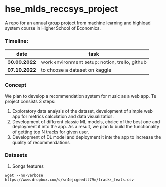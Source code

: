 # hse_mlds_reccsys_project
A repo for an annual group project from machine learning and highload system course in Higher School of Economics.

### Timeline:

|date   |task   |
|-------|-------|
|**30.09.2022**|work environment setup: notion, trello, github|
|**07.10.2022**|to choose a dataset on kaggle|

### Concept
We plan to develop a recommendation system for music as a web app. 
Te project consists 3 steps:
1. Exploratory data analysis of the dataset, development of 
   simple web app for metrics calculation and data visualization. 
2. Development of different classic ML models, choice of the best one 
   and deployment it into the app. As a result, we plan to build 
   the functionality of getting top N tracks for given user.
3. Development of DL model and deployment it into the app to increase 
   the quality of recommendations
   
### Datasets
1. Songs features

`wget --no-verbose https://www.dropbox.com/s/sr4ejcgeedlt79m/tracks_feats.csv`